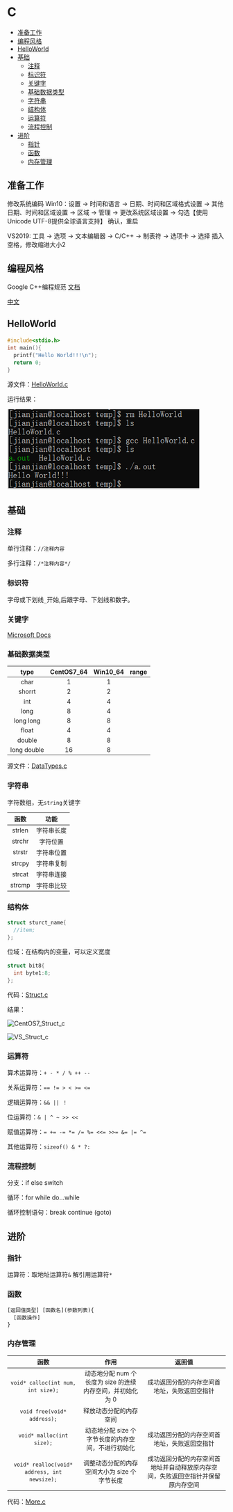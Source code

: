 # C
- [准备工作](#准备工作)
- [编程风格](#编程风格)
- [HelloWorld](#HelloWorld)
- [基础](#基础)
  * [注释](#注释)
  * [标识符](#标识符)
  * [关键字](#关键字)
  * [基础数据类型](#基础数据类型)
  * [字符串](#字符串)
  * [结构体](#结构体)
  * [运算符](#运算符)
  * [流程控制](#流程控制)
- [进阶](#进阶)
  * [指针](#指针)
  * [函数](#函数)
  * [内存管理](#内存管理)
## 准备工作
修改系统编码
Win10：设置 -> 时间和语言 -> 日期、时间和区域格式设置 -> 其他日期、时间和区域设置 -> 区域 -> 管理 -> 更改系统区域设置 -> 勾选【使用Unicode UTF-8提供全球语言支持】 确认，重启

VS2019: 工具 -> 选项 -> 文本编辑器 -> C/C++ -> 制表符 -> 选项卡 -> 选择 插入空格，修改缩进大小2
## 编程风格
Google C++编程规范 [文档](https://google.github.io/styleguide/cppguide.html)

[中文](GoogleC++StyleGuide.md)
## HelloWorld

```C
#include<stdio.h>
int main(){
  printf("Hello World!!!\n");
  return 0;
}
```

源文件：[HelloWorld.c](source/HelloWorld.c)

运行结果：

![CentOS7_HelloWorld_c](image/CentOS7_HelloWorld_c.png)

## 基础
### 注释
单行注释：`//注释内容`

多行注释：`/*注释内容*/`
### 标识符
字母或下划线`_`开始,后跟字母、下划线和数字。
### 关键字
[Microsoft Docs](https://docs.microsoft.com/zh-cn/cpp/c-language/c-keywords)
### 基础数据类型
|type|CentOS7_64|Win10_64|range|
|:-:|:-:|:-:|:-:|
|char|1|1||
|shorrt|2|2||
|int|4|4||
|long|8|4||
|long long|8|8||
|float|4|4||
|double|8|8||
|long double|16|8|

源文件：[DataTypes.c](source/DataTypes.c)

### 字符串
字符数组，无`string`关键字

|函数|功能|
|:-:|:-:|
|strlen|字符串长度|
|strchr|字符位置|
|strstr|字符串位置|
|strcpy|字符串复制|
|strcat|字符串连接|
|strcmp|字符串比较|
### 结构体
```C
struct sturct_name{
  //item;
};
```

位域：在结构内的变量，可以定义宽度

```C
struct bit8{
  int byte1:8;
};
```

代码：[Struct.c](source/Struct.c)

结果：

![CentOS7_Struct_c](CentOS7_Struct_c.png)

![VS_Struct_c](VS_Struct_c.png)
### 运算符
算术运算符：`+ - * / % ++ --`

关系运算符：`== != > < >= <=`

逻辑运算符：`&& || ！`

位运算符：`& | ^ ~ >> <<`

赋值运算符：`= += -= *= /= %= <<= >>= &= |= ^=`

其他运算符：`sizeof() & * ?:`
### 流程控制
分支：if else switch

循环：for while do...while

循环控制语句：break continue (goto)

## 进阶
### 指针
运算符：取地址运算符`&` 解引用运算符`*`
### 函数
```
[返回值类型] [函数名](参数列表){
  [函数操作]
}
```
### 内存管理
|函数|作用|返回值|
|:-:|:-:|:-:|
|`void* calloc(int num, int size);`|动态地分配 num 个长度为 size 的连续内存空间，并初始化为 0|成功返回分配的内存空间首地址，失败返回空指针|
|`void free(void* address);`|释放动态分配的内存空间||
|`void* malloc(int size);`|动态地分配 size 个字节长度的内存空间，不进行初始化|成功返回分配的内存空间首地址，失败返回空指针|
|`void* realloc(void* address, int newsize);`|调整动态分配的内存空间大小为 size 个字节长度|成功返回分配的内存空间首地址并自动释放原内存空间，失败返回空指针并保留原内存空间|

代码：[More.c](source/More.c)
